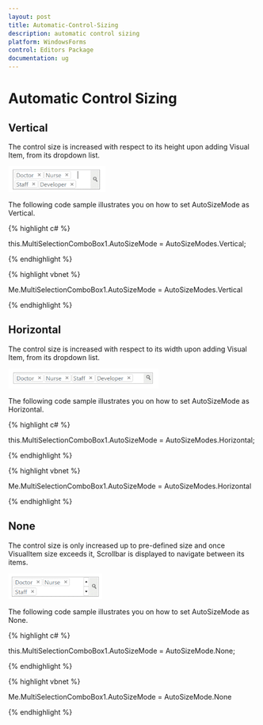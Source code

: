 ```yaml
---
layout: post
title: Automatic-Control-Sizing
description: automatic control sizing
platform: WindowsForms
control: Editors Package
documentation: ug
---
```


# Automatic Control Sizing

## Vertical

The control size is increased with respect to its height upon adding Visual Item, from its dropdown list. 

![3](Overview_images/Overview_img340.png) 


The following code sample illustrates you on how to set AutoSizeMode as Vertical.

{% highlight c# %}

this.MultiSelectionComboBox1.AutoSizeMode = AutoSizeModes.Vertical;

{% endhighlight %}

{% highlight vbnet %}

Me.MultiSelectionComboBox1.AutoSizeMode = AutoSizeModes.Vertical 

{% endhighlight %}

## Horizontal

The control size is increased with respect to its width upon adding Visual Item, from its dropdown list. 

![4](Overview_images/Overview_img341.png) 


The following code sample illustrates you on how to set AutoSizeMode as Horizontal.

{% highlight c# %}

this.MultiSelectionComboBox1.AutoSizeMode = AutoSizeModes.Horizontal;

{% endhighlight %}

{% highlight vbnet %}

Me.MultiSelectionComboBox1.AutoSizeMode = AutoSizeModes.Horizontal

{% endhighlight %}

## None

The control size is only increased up to pre-defined size and once VisualItem size exceeds it, Scrollbar is displayed to navigate between its items.

![5](Overview_images/Overview_img342.png)


The following code sample illustrates you on how to set AutoSizeMode as None.

{% highlight c# %}

this.MultiSelectionComboBox1.AutoSizeMode = AutoSizeMode.None;

{% endhighlight %}

{% highlight vbnet %}

Me.MultiSelectionComboBox1.AutoSizeMode = AutoSizeMode.None

{% endhighlight %}
